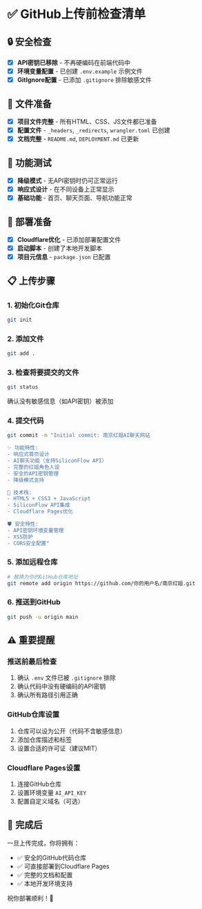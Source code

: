 # ✅ GitHub上传前检查清单

## 🔒 安全检查
- [x] **API密钥已移除** - 不再硬编码在前端代码中
- [x] **环境变量配置** - 已创建 `.env.example` 示例文件
- [x] **GitIgnore配置** - 已添加 `.gitignore` 排除敏感文件

## 📁 文件准备
- [x] **项目文件完整** - 所有HTML、CSS、JS文件都已准备
- [x] **配置文件** - `_headers`, `_redirects`, `wrangler.toml` 已创建
- [x] **文档完整** - `README.md`, `DEPLOYMENT.md` 已更新

## 🧪 功能测试
- [x] **降级模式** - 无API密钥时仍可正常运行
- [x] **响应式设计** - 在不同设备上正常显示
- [x] **基础功能** - 首页、聊天页面、导航功能正常

## 🚀 部署准备
- [x] **Cloudflare优化** - 已添加部署配置文件
- [x] **启动脚本** - 创建了本地开发脚本
- [x] **项目元信息** - `package.json` 已配置

## 📋 上传步骤

### 1. 初始化Git仓库
```bash
git init
```

### 2. 添加文件
```bash
git add .
```

### 3. 检查将要提交的文件
```bash
git status
```
确认没有敏感信息（如API密钥）被添加

### 4. 提交代码
```bash
git commit -m "Initial commit: 南京红姐AI聊天网站

✨ 功能特性:
- 响应式首页设计
- AI聊天功能（支持SiliconFlow API）
- 完整的红姐角色人设
- 安全的API密钥管理
- 降级模式支持

🔧 技术栈:
- HTML5 + CSS3 + JavaScript
- SiliconFlow API集成
- Cloudflare Pages优化

🛡️ 安全特性:
- API密钥环境变量管理
- XSS防护
- CORS安全配置"
```

### 5. 添加远程仓库
```bash
# 替换为你的GitHub仓库地址
git remote add origin https://github.com/你的用户名/南京红姐.git
```

### 6. 推送到GitHub
```bash
git push -u origin main
```

## ⚠️ 重要提醒

### 推送前最后检查
1. 确认 `.env` 文件已被 `.gitignore` 排除
2. 确认代码中没有硬编码的API密钥
3. 确认所有路径引用正确

### GitHub仓库设置
1. 仓库可以设为公开（代码不含敏感信息）
2. 添加仓库描述和标签
3. 设置合适的许可证（建议MIT）

### Cloudflare Pages设置
1. 连接GitHub仓库
2. 设置环境变量 `AI_API_KEY`
3. 配置自定义域名（可选）

## 🎉 完成后

一旦上传完成，你将拥有：
- ✅ 安全的GitHub代码仓库
- ✅ 可直接部署到Cloudflare Pages
- ✅ 完整的文档和配置
- ✅ 本地开发环境支持

祝你部署顺利！🚀 
